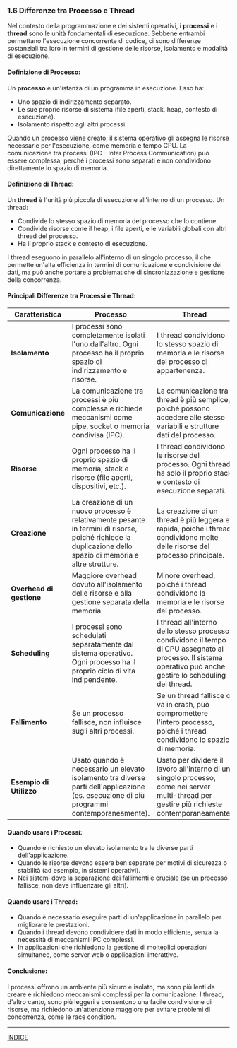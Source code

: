 ### 1.6 Differenze tra Processo e Thread

Nel contesto della programmazione e dei sistemi operativi, i **processi** e i **thread** sono le unità fondamentali di esecuzione. Sebbene entrambi permettano l'esecuzione concorrente di codice, ci sono differenze sostanziali tra loro in termini di gestione delle risorse, isolamento e modalità di esecuzione.

#### **Definizione di Processo:**
Un **processo** è un'istanza di un programma in esecuzione. Esso ha:
- Uno spazio di indirizzamento separato.
- Le sue proprie risorse di sistema (file aperti, stack, heap, contesto di esecuzione).
- Isolamento rispetto agli altri processi.

Quando un processo viene creato, il sistema operativo gli assegna le risorse necessarie per l'esecuzione, come memoria e tempo CPU. La comunicazione tra processi (IPC - Inter Process Communication) può essere complessa, perché i processi sono separati e non condividono direttamente lo spazio di memoria.

#### **Definizione di Thread:**
Un **thread** è l'unità più piccola di esecuzione all'interno di un processo. Un thread:
- Condivide lo stesso spazio di memoria del processo che lo contiene.
- Condivide risorse come il heap, i file aperti, e le variabili globali con altri thread del processo.
- Ha il proprio stack e contesto di esecuzione.

I thread eseguono in parallelo all'interno di un singolo processo, il che permette un'alta efficienza in termini di comunicazione e condivisione dei dati, ma può anche portare a problematiche di sincronizzazione e gestione della concorrenza.

#### **Principali Differenze tra Processi e Thread:**

| **Caratteristica**             | **Processo**                                      | **Thread**                                        |
|---------------------------------|--------------------------------------------------|--------------------------------------------------|
| **Isolamento**                  | I processi sono completamente isolati l'uno dall'altro. Ogni processo ha il proprio spazio di indirizzamento e risorse. | I thread condividono lo stesso spazio di memoria e le risorse del processo di appartenenza. |
| **Comunicazione**               | La comunicazione tra processi è più complessa e richiede meccanismi come pipe, socket o memoria condivisa (IPC). | La comunicazione tra thread è più semplice, poiché possono accedere alle stesse variabili e strutture dati del processo. |
| **Risorse**                     | Ogni processo ha il proprio spazio di memoria, stack e risorse (file aperti, dispositivi, etc.). | I thread condividono le risorse del processo. Ogni thread ha solo il proprio stack e contesto di esecuzione separati. |
| **Creazione**                   | La creazione di un nuovo processo è relativamente pesante in termini di risorse, poiché richiede la duplicazione dello spazio di memoria e altre strutture. | La creazione di un thread è più leggera e rapida, poiché i thread condividono molte delle risorse del processo principale. |
| **Overhead di gestione**        | Maggiore overhead dovuto all'isolamento delle risorse e alla gestione separata della memoria. | Minore overhead, poiché i thread condividono la memoria e le risorse del processo. |
| **Scheduling**                  | I processi sono schedulati separatamente dal sistema operativo. Ogni processo ha il proprio ciclo di vita indipendente. | I thread all'interno dello stesso processo condividono il tempo di CPU assegnato al processo. Il sistema operativo può anche gestire lo scheduling dei thread. |
| **Fallimento**                  | Se un processo fallisce, non influisce sugli altri processi. | Se un thread fallisce o va in crash, può compromettere l'intero processo, poiché i thread condividono lo spazio di memoria. |
| **Esempio di Utilizzo**         | Usato quando è necessario un elevato isolamento tra diverse parti dell'applicazione (es. esecuzione di più programmi contemporaneamente). | Usato per dividere il lavoro all'interno di un singolo processo, come nei server multi-thread per gestire più richieste contemporaneamente. |

#### **Quando usare i Processi:**
- Quando è richiesto un elevato isolamento tra le diverse parti dell'applicazione.
- Quando le risorse devono essere ben separate per motivi di sicurezza o stabilità (ad esempio, in sistemi operativi).
- Nei sistemi dove la separazione dei fallimenti è cruciale (se un processo fallisce, non deve influenzare gli altri).

#### **Quando usare i Thread:**
- Quando è necessario eseguire parti di un'applicazione in parallelo per migliorare le prestazioni.
- Quando i thread devono condividere dati in modo efficiente, senza la necessità di meccanismi IPC complessi.
- In applicazioni che richiedono la gestione di molteplici operazioni simultanee, come server web o applicazioni interattive.

#### **Conclusione:**
I processi offrono un ambiente più sicuro e isolato, ma sono più lenti da creare e richiedono meccanismi complessi per la comunicazione. I thread, d'altro canto, sono più leggeri e consentono una facile condivisione di risorse, ma richiedono un'attenzione maggiore per evitare problemi di concorrenza, come le race condition.

---
[INDICE](README.md)
